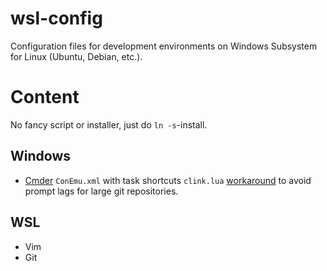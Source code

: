 # wsl-config

Configuration files for development environments on
Windows Subsystem for Linux (Ubuntu, Debian, etc.).

# Content

No fancy script or installer, just do `ln -s`-install.

## Windows

- [Cmder](http://cmder.net/) `ConEmu.xml` with task shortcuts `clink.lua`
 [workaround](https://github.com/cmderdev/cmder/issues/447#issuecomment-379992066)
  to avoid prompt lags for large git repositories.

## WSL

- Vim
- Git
